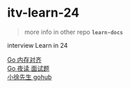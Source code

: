 # itv-learn-24
> more info in other repo **`learn-docs`**

interview Learn in 24


[Go 内存对齐](https://www.ericcai.fun/detail/11)  
[Go 夜读 面试题](https://github.com/talkgo/night/tree/master/content/interview)  
[小徐先生 gohub](https://github.com/xiaoxuxiansheng/gohub)